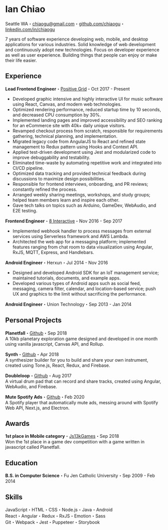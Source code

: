 # Ian Chiao
Seattle WA・[chiaogu@gmail.com](mailto:chiaogu@gmail.com)・[github.com/chiaogu](https://github.com/chiaogu)・[linkedin.com/in/chiaogu](https://linkedin.com/in/chiaogu)

7 years of software experience developing web, mobile, and desktop applications for various industries. Solid knowledge of web development and continuously adopt new technologies. Focus on developer experience as well as user experience. Building things that people can enjoy or make their life easier.

## Experience
**Lead Frontend Engineer**・[Positive Grid](https://www.positivegrid.com)・Oct 2017 - Present  
- Developed graphic intensive and highly interactive UI for music software using React, Canvas, and modern web technologies.
- Optimized rendering performance, reduced startup time by 10 seconds, and decreased CPU consumption by 30%.
- Implemented landing pages and improved accessibility and SEO ranking for an eCommerce site with 40k+ daily unique visitors.
- Revamped checkout process from scratch, responsible for requirements gathering, technical planning, and implementation.
- Migrated legacy code from AngularJS to React and refined state management to Redux pattern using Hooks and Context API.
- Applied test-driven development using Jest and modularized code to improve debuggability and testability.
- Eliminated time-waste by automating repetitive work and integrated into CI/CD pipeline.
- Optimized data tracking and provided technical feedback during discussions to maximize design possibilities.
- Responsible for frontend interviews, onboarding, and PR reviews; constantly refined the process.
- Arranged weekly sharing meetings, workshops, and study groups; helped team members learn and inspire each other.
- Gave tech talks on topics such as Arduino, GameDev, WebAudio, and E2E testing.

**Frontend Engineer**・[8 Interactive](https://no8.ai/home-en.html)・Nov 2016 - Sep 2017  
- Implemented webhook handler to process messages from external services using Serverless framework and AWS Lambda.
- Architected the web app for a messaging platform; implemented features ranging from chat room to data visualization using Angular, RxJS, MQTT, Express, and Handlebars.

**Android Engineer**・Herxun・Jul 2014 - Nov 2016  
- Designed and developed Android SDK for an IoT management service; maintained tutorials, documents, and example apps.
- Developed various types of Android apps such as social feed, messaging, camera filter, calendar, and location-based service; push UX and graphics to the limit without sacrificing the performance.

**Android Engineer**・Union Technology・Sep 2013 - Jan 2014

## Personal Projects
**Planetfall**・[Github](https://github.com/chiaogu/planetfall)・Sep 2018  
A 10kb planetary exploration game designed and developed in one month using vanilla javascript, Canvas API, and Rollup.

**Synth**・[Github](https://github.com/chiaogu/synth)・Apr 2018  
A synthesizer builder for you to build and share your own instrument, created using Tone.js, React, Redux, and Firebase.

**Doubleloop**・[Github](https://github.com/chiaogu/doubleloop)・Aug 2017  
A virtual drum pad that can record and share tracks, created using Angular, WebAudio, and Firebase.

**Mute Spotify Ads**・[Github](https://github.com/chiaogu/mute-spotify-ads)・Feb 2020  
A Spotify player that automatically mute ads, messing around with Spotify Web API, Next.js, and Electron.

## Awards
**1st place in Mobile category**・[Js13kGames](https://2018.js13kgames.com/#winners-mobile)・Sep 2018  
Won the 1st place in a game dev competition with a game written in javascript called Planetfall.

## Education
**B.S. in Computer Science**・Fu Jen Catholic University・Sep 2009 - Feb 2014

## Skills
JavaScript・HTML・CSS・Node.js・Java・Android  
React・Angular・Redux・RxJS・Emotion・Sass  
Git・Webpack・Jest・Puppeteer・Storybook